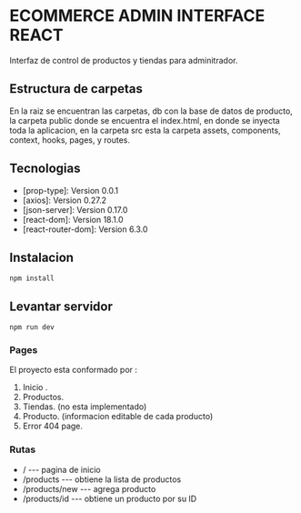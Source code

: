 # ECOMMERCE ADMIN INTERFACE REACT

Interfaz de control de productos y tiendas para adminitrador. 

## Estructura de carpetas

En la raiz se encuentran las carpetas, db con la base de datos de producto, la carpeta public donde se encuentra el index.html, en donde se inyecta toda la aplicacion, en la carpeta src esta la carpeta assets, components, context, hooks, pages, y routes.

## Tecnologias
 * [prop-type]: Version 0.0.1
 *  [axios]: Version 0.27.2
 *  [json-server]: Version 0.17.0
 *  [react-dom]: Version 18.1.0
 * [react-router-dom]: Version 6.3.0

## Instalacion 
    npm install 

## Levantar servidor
    npm run dev

### Pages

El proyecto esta conformado por :

1. Inicio .
2. Productos.
3. Tiendas. (no esta implementado)
4. Producto. (informacion editable de cada producto)
5. Error 404 page.

### Rutas

* / --- pagina de inicio
* /products --- obtiene la lista de productos
* /products/new --- agrega producto
* /products/id --- obtiene un producto por su ID